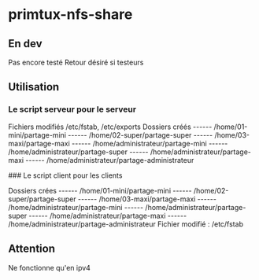 # primtux-nfs-share

## En dev

Pas encore testé
Retour désiré si testeurs

## Utilisation

### Le script serveur pour le serveur

 Fichiers modifiés /etc/fstab, /etc/exports
 Dossiers créés
 ------ /home/01-mini/partage-mini
 ------ /home/02-super/partage-super
 ------ /home/03-maxi/partage-maxi
 ------ /home/administrateur/partage-mini
 ------ /home/administrateur/partage-super
 ------ /home/administrateur/partage-maxi
 ------ /home/administrateur/partage-administrateur

 ### Le script client pour les clients
 
 Dossiers crées
 ------ /home/01-mini/partage-mini
 ------ /home/02-super/partage-super
 ------ /home/03-maxi/partage-maxi
 ------ /home/administrateur/partage-mini
 ------ /home/administrateur/partage-super
 ------ /home/administrateur/partage-maxi
 ------ /home/administrateur/partage-administrateur
 Fichier modifié : /etc/fstab

 ## Attention

 Ne fonctionne qu'en ipv4
 
